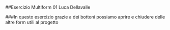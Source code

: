 ##Esercizio Multiform 01 Luca Dellavalle

###In questo esercizio grazie a dei bottoni possiamo aprire e chiudere delle altre form utili al progetto